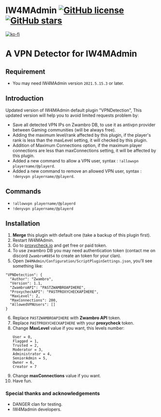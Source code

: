 # IW4MAdmin [![GitHub license](https://img.shields.io/github/license/RaidMax/IW4M-Admin)](https://github.com/Zwambro/iw4madmin-plugin-iw4todiscord/blob/master/LICENSE) [![GitHub stars](https://img.shields.io/github/stars/RaidMax/IW4M-Admin)](https://github.com/RaidMax/IW4M-Admin/stargazers)  
[![ko-fi](https://www.ko-fi.com/img/githubbutton_sm.svg)](https://ko-fi.com/J3J821KUJ)


# A VPN Detector for IW4MAdmin
## Requirement
- You may need IW4MAdmin version `2021.5.15.3` or later.

## Introduction
Updated version of IW4MAdmin default plugin "VPNDetection", This updated version will help you to avoid limited requests problem by:
- Save all detected VPN IPs on Zwambro DB, to use it as antivpn provider between Gaming communities (will be always free).
- Adding the maximum level/rank affected by this plugin, if the player's rank is less than the maxLevel setting, it will checked by this plugin.
- Addition of Maximum Connections option, if the maximum player connections are less than maxConnections setting, it will be affected by this plugin.
- Added a new command to allow a VPN user, syntax : `!allowvpn playername/@playerd`.
- Added a new command to remove an allowed VPN user, syntax : `!denyvpn playername/@playerd`.

## Commands
- `!allowvpn playername/@playerd`
- `!denyvpn playername/@playerd`

## Installation
1. **Merge** this plugin with default one (take a backup of this plugin first).
2. Restart IW4MAdmin.
3. Go to [proxycheck.io](https://proxycheck.io/) and get free or paid token.
4. To use zwambro DB you may need authentication token (contact me on discord `Zwambro#8854` to create an token for your clan).
5. Open `IW4MAdmin/Configuration/ScriptPluginSettings.json`, you'll see something like:
  ```
  "VPNDetection": {
    "Author": "Zwambro",
    "Version": 1.1,
    "ZwambroAPI": "PASTZWAMBROAPIHERE",
    "ProxycheckAPI": "PASTPROXYCHECKAPIHERE",
    "MaxLevel": 2,
    "MaxConnections": 200,
    "AllowedVPNUsers": []
  }
  ```
6. Replace `PASTZWAMBROAPIHERE` with **Zwambro API** token. 
7. Replace `PASTPROXYCHECKAPIHERE` with your **proxycheck** token.
8. Change **MaxLevel** value if you want, this levels number:
   ```
   User = 0,
   Flagged = 1,
   Trusted = 2,
   Moderator = 3,
   Administrator = 4,
   SeniorAdmin = 5,
   Owner = 6,
   Creator = 7
   ```
10. Change **maxConnections** value if you want.
11. Have fun.

### Special thanks and acknowledgements
- DANGER clan for testing.
- IW4Madmin developers.
